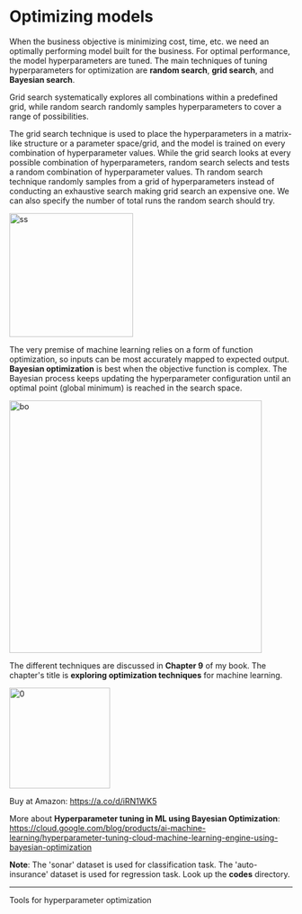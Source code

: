# Optimizing models

When the business objective is minimizing cost, time, etc. we need an optimally performing model built for the business. For optimal performance, the model hyperparameters are tuned. The main techniques of tuning hyperparameters for optimization are **random search**, **grid search**, and **Bayesian search**. 

Grid search systematically explores all combinations within a predefined grid, while random search randomly samples hyperparameters to cover a range of possibilities. 

The grid search technique is used to place the hyperparameters in a matrix-like structure or a parameter space/grid, and the model is trained on every combination of hyperparameter values. 
While the grid search looks at every possible combination of hyperparameters, random search selects and tests a random combination of hyperparameter values. Th random search technique randomly samples from a grid of hyperparameters instead of conducting an exhaustive search making grid search an expensive one. We can also specify the number of total runs the random search should try.

<img width="220" alt="ss" src="https://github.com/user-attachments/assets/b922c6b2-48af-4003-a965-fa884e47adda" />


The very premise of machine learning relies on a form of function optimization, so inputs can be most accurately mapped to expected output. 
**Bayesian optimization** is best when the objective function is complex. The Bayesian process keeps updating the hyperparameter configuration until an optimal point (global minimum) is reached in the search space. 


<img width="449" alt="bo" src="https://github.com/user-attachments/assets/460dc35b-300e-4aa2-90f7-284547ca3d07" />

The different techniques are discussed in **Chapter 9** of my book. The chapter's title is **exploring optimization techniques** for machine learning.

<img width="179" alt="0" src="https://github.com/user-attachments/assets/2303322f-e4e3-4636-b533-57b38a7ca9ed">

Buy at Amazon: https://a.co/d/iRN1WK5



More about **Hyperparameter tuning in ML using Bayesian Optimization**: https://cloud.google.com/blog/products/ai-machine-learning/hyperparameter-tuning-cloud-machine-learning-engine-using-bayesian-optimization


**Note**: The 'sonar' dataset is used for classification task. The 'auto-insurance' dataset is used for regression task. Look up the **codes** directory.

------

Tools for hyperparameter optimization



